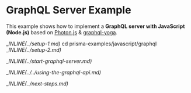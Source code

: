 # GraphQL Server Example

This example shows how to implement a **GraphQL server with JavaScript (Node.js)** based on [Photon.js](https://photonjs.prisma.io/) & [graphql-yoga](https://github.com/prisma/graphql-yoga).

__INLINE(../_setup-1.md)__
cd prisma-examples/javascript/graphql
__INLINE(../_setup-2.md)__

__INLINE(../_start-graphql-server.md)__

__INLINE(../../_using-the-graphql-api.md)__

__INLINE(../_next-steps.md)__